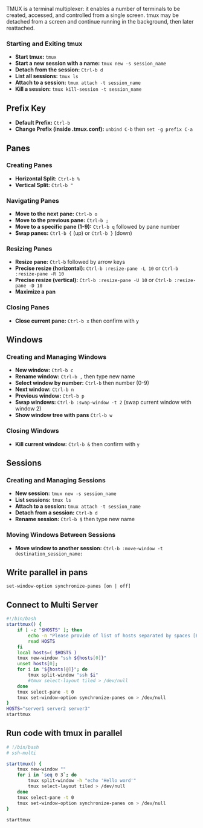 TMUX is a terminal multiplexer: it enables a number of terminals to be created, accessed, and controlled from a single screen.  tmux may be detached from a screen and continue running in the background, then later reattached.
### Starting and Exiting tmux

- **Start tmux:** `tmux`
- **Start a new session with a name:** `tmux new -s session_name`
- **Detach from the session:** `Ctrl-b d`
- **List all sessions:** `tmux ls`
- **Attach to a session:** `tmux attach -t session_name`
- **Kill a session:** `tmux kill-session -t session_name`

## Prefix Key

- **Default Prefix:** `Ctrl-b`
- **Change Prefix (inside .tmux.conf):** `unbind C-b` then `set -g prefix C-a`

## Panes

### Creating Panes

- **Horizontal Split:** `Ctrl-b %`
- **Vertical Split:** `Ctrl-b "`

### Navigating Panes

- **Move to the next pane:** `Ctrl-b o`
- **Move to the previous pane:** `Ctrl-b ;`
- **Move to a specific pane (1-9):** `Ctrl-b q` followed by pane number
- **Swap panes:** `Ctrl-b {` (up) or `Ctrl-b }` (down)

### Resizing Panes

- **Resize pane:** `Ctrl-b` followed by arrow keys
- **Precise resize (horizontal):** `Ctrl-b :resize-pane -L 10` or `Ctrl-b :resize-pane -R 10`
- **Precise resize (vertical):** `Ctrl-b :resize-pane -U 10` or `Ctrl-b :resize-pane -D 10`
- **Maximize a pan**

### Closing Panes

- **Close current pane:** `Ctrl-b x` then confirm with `y`

## Windows

### Creating and Managing Windows

- **New window:** `Ctrl-b c`
- **Rename window:** `Ctrl-b ,` then type new name
- **Select window by number:** `Ctrl-b` then number (0-9)
- **Next window:** `Ctrl-b n`
- **Previous window:** `Ctrl-b p`
- **Swap windows:** `Ctrl-b :swap-window -t 2` (swap current window with window 2)
- **Show window tree with pans** `Ctrl-b w`

### Closing Windows

- **Kill current window:** `Ctrl-b &` then confirm with `y`

## Sessions

### Creating and Managing Sessions

- **New session:** `tmux new -s session_name`
- **List sessions:** `tmux ls`
- **Attach to a session:** `tmux attach -t session_name`
- **Detach from a session:** `Ctrl-b d`
- **Rename session:** `Ctrl-b $` then type new name

### Moving Windows Between Sessions

- **Move window to another session:** `Ctrl-b :move-window -t destination_session_name:`

## Write parallel in pans

```
set-window-option synchronize-panes [on | off]
```

## Connect to Multi Server 

```bash
#!/bin/bash  
starttmux() {  
	if [ -z "$HOSTS" ]; then  
		echo -n "Please provide of list of hosts separated by spaces [ENTER]: "  
		read HOSTS  
	fi  
	local hosts=( $HOSTS )  
	tmux new-window "ssh ${hosts[0]}"  
	unset hosts[0];  
	for i in "${hosts[@]}"; do  
		tmux split-window "ssh $i"  
		#tmux select-layout tiled > /dev/null  
	done  
	tmux select-pane -t 0  
	tmux set-window-option synchronize-panes on > /dev/null  
}  
HOSTS="server1 server2 server3"  
starttmux
```

## Run code with tmux in parallel

``` bash
# !/bin/bash  
# ssh-multi  

starttmux() {  
	tmux new-window ""  
	for i in `seq 0 3`; do  
		tmux split-window -h "echo 'Hello word'"  
		tmux select-layout tiled > /dev/null  
	done  
	tmux select-pane -t 0  
	tmux set-window-option synchronize-panes on > /dev/null   
}  
  
starttmux
```

